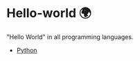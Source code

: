 # Hello-world 🌍

"Hello World" in all programming languages.

- [Python](hhttps://github.com/cyrusDev1/hello_world/blob/master/hw_python)
